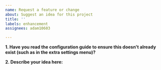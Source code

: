```yaml
---
name: Request a feature or change
about: Suggest an idea for this project
title: ''
labels: enhancement
assignees: adam10603

---
```


**1. Have you read the configuration guide to ensure this doesn't already exist (such as in the extra settings menu)?**


**2. Describe your idea here:**
